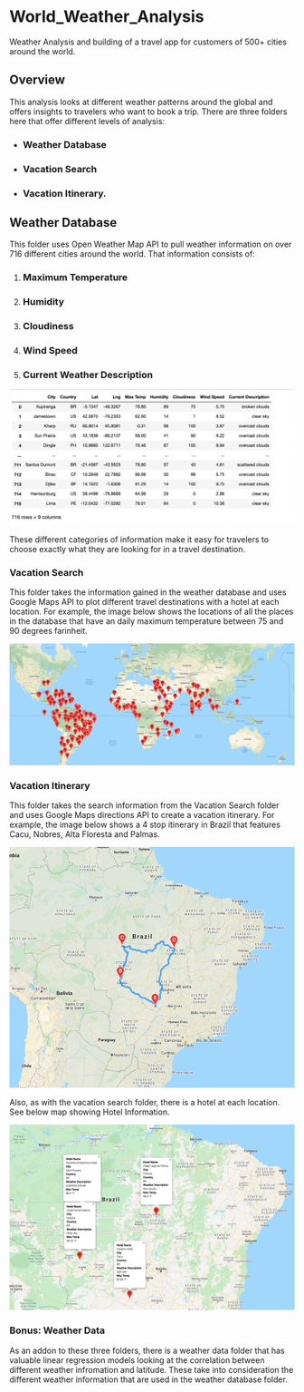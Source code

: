 # World_Weather_Analysis
Weather Analysis and building of a travel app for customers of 500+ cities around the world.
## Overview

This analysis looks at different weather patterns around the global and offers insights to travelers who want to book a trip. There are three folders here that offer different levels of analysis: 
- ### Weather Database
- ### Vacation Search
- ### Vacation Itinerary.


## Weather Database

This folder uses Open Weather Map API to pull weather information on over 716 different cities around the world. That information consists of:

1. ### Maximum Temperature
2. ### Humidity
3. ### Cloudiness
4. ### Wind Speed
5. ### Current Weather Description

![Weather_Database](./Weather_Database/City_Data.png)

These different categories of information make it easy for travelers to choose exactly what they are looking for in a travel destination.

### Vacation Search

This folder takes the information gained in the weather database and uses Google Maps API to plot different travel destinations with a hotel at each location. For example, the image below shows the locations of all the places in the database that have an daily maximum temperature between 75 and 90 degrees farinheit.

![vacation_search_map](./Vacation_Search/Weatherpy_vacation_map.png)

### Vacation Itinerary

This folder takes the search information from the Vacation Search folder and uses Google Maps directions API to create a vacation itinerary. For example, the image below shows a 4 stop itinerary in Brazil that features Cacu, Nobres, Alta Floresta and Palmas.

![vacation_itinerary_map](./Vacation_Itinerary/Weatherpy_travel_map.png)

Also, as with the vacation search folder, there is a hotel at each location. See below map showing Hotel Information.

![vacation_itinerary_markers](./Vacation_Itinerary/Weatherpy_travel_map_markers.png)

### Bonus: Weather Data

As an addon to these three folders, there is a weather data folder that has valuable linear regression models looking at the correlation between different weather infromation and latitude. These take into consideration the different weather information that are used in the weather database folder. 

